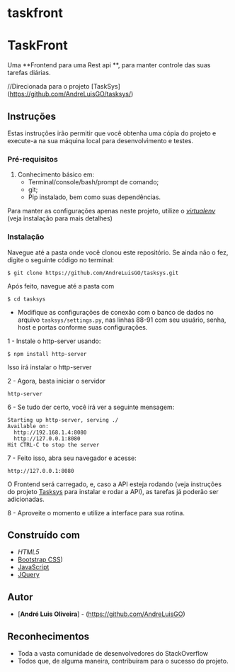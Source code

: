 # taskfront


# TaskFront

Uma **Frontend para uma Rest api **, para manter controle das suas tarefas diárias.

//Direcionada para o projeto [TaskSys] (https://github.com/AndreLuisGO/tasksys/)


## Instruções

Estas instruções irão permitir que você obtenha uma cópia do projeto e execute-a na sua máquina local para desenvolvimento e testes.

### Pré-requisitos

1.  Conhecimento básico em:
    * Terminal/console/bash/prompt de comando;
    * git;
    * Pip instalado, bem como suas dependências.



Para manter as configurações apenas neste projeto, utilize o [*virtualenv*](https://virtualenv.pypa.io/en/stable/)  (veja instalação para mais detalhes)



### Instalação



Navegue até a pasta onde você clonou este repositório. Se ainda não o fez, digite o seguinte código no terminal:

```
$ git clone https://github.com/AndreLuisGO/tasksys.git
```
Após feito, navegue até a pasta com
```
$ cd tasksys
```

* Modifique as configurações de conexão com o banco de dados no arquivo  `tasksys/settings.py`, nas linhas 88-91 com seu usuário, senha, host e portas conforme suas configurações.




1 - Instale o http-server usando:
```
$ npm install http-server
```
Isso irá instalar o http-server


2 - Agora, basta iniciar o servidor

```
http-server
```

6 - Se tudo der certo, você irá ver a seguinte mensagem:

```
Starting up http-server, serving ./
Available on:
  http://192.168.1.4:8080
  http://127.0.0.1:8080
Hit CTRL-C to stop the server
```



7 - Feito isso, abra seu navegador e acesse:

`http://127.0.0.1:8080`

O Frontend será carregado, e, caso a API esteja rodando (veja instruções do projeto [Tasksys](https://github.com/AndreLuisGO/tasksys) para instalar e rodar a API), as tarefas já poderão ser adicionadas.


8 - Aproveite o momento e utilize a interface para sua rotina.

## Construído com

* *HTML5*
* [Bootstrap CSS](getbootstrap.com))
* [JavaScript](https://www.javascript.com/)
* [JQuery](https://jquery.com/)


## Autor

* [**André Luis Oliveira**] - (https://github.com/AndreLuisGO)


## Reconhecimentos

* Toda a vasta comunidade de desenvolvedores do StackOverflow
* Todos que, de alguma maneira, contribuíram para o sucesso do projeto.
